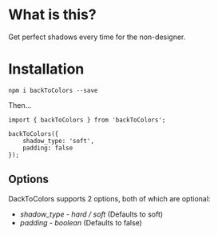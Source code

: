 # What is this?

Get perfect shadows every time for the non-designer.

# Installation

`npm i backToColors --save`

Then...

```
import { backToColors } from 'backToColors';

backToColors({
    shadow_type: 'soft',
    padding: false
});
```

## Options

DackToColors supports 2 options, both of which are optional:

* *shadow_type* - _hard / soft_ (Defaults to soft)
* *padding* - _boolean_ (Defaults to false)
